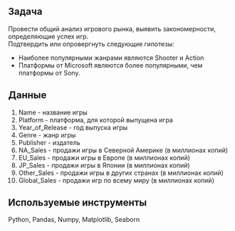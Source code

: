 ## Задача
Провести общий анализ игрового рынка, выявить закономерности, определяющие успех игр.  
Подтвердить или опровергнуть следующие гипотезы:
* Наиболее популярными жанрами являются Shooter и Action
* Платформы от Microsoft являются более популярными, чем платформы от Sony.
## Данные
1. Name - название игры
2. Platform - платформа, для которой выпущена игра
3. Year_of_Release - год выпуска игры
4. Genre - жанр игры
5. Publisher - издатель
6. NA_Sales - продажи игры в Северной Америке (в миллионах копий)
7. EU_Sales - продажи игры в Европе (в миллионах копий)
8. JP_Sales - продажи игры в Японии (в миллионах копий)
9. Other_Sales - продажи игры в других странах (в миллионах копий)
10. Global_Sales - продажи игр по всему миру (в миллионах копий)
## Используемые инструменты
Python, Pandas, Numpy, Matplotlib, Seaborn
